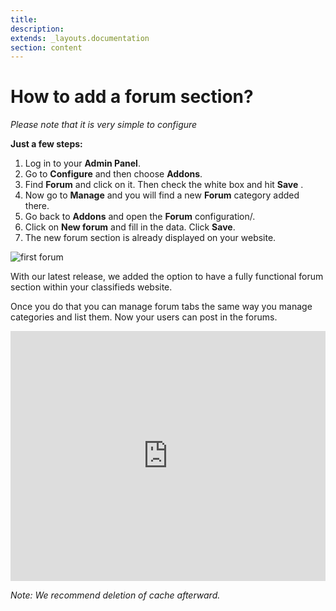 ```yaml
---
title:
description:
extends: _layouts.documentation
section: content
---
```


# How to add a forum section?

*Please note that it is very simple to configure*

**Just a few steps:**
1.  Log in to your  **Admin Panel**.
2.  Go to  **Configure** and  then choose **Addons**.
3. Find **Forum** and click on it. Then check the white box and hit **Save**  .
4. Now go to  **Manage** and you will find a new **Forum** category added there.
5. Go back to **Addons** and open the **Forum** configuration/.
6.  Click on **New forum** and fill in the data. Click **Save**.
7. The new forum section is already displayed on your website.


![first forum](https://raw.githubusercontent.com/yclas/guides/master/images/fisrt%20forum.png)


With our latest release, we added the option to have a fully functional forum section within your classifieds website. 

Once you do that you can manage forum tabs the same way you manage categories and list them. Now your users can post in the forums.


<iframe width="100%" height="400px" src="https://www.youtube.com/embed/T949nkX1seM" title="Yclas video" frameborder="0" allow="accelerometer; autoplay; clipboard-write; encrypted-media; gyroscope; picture-in-picture" allowfullscreen></iframe>


*Note: We recommend deletion of cache afterward.*



